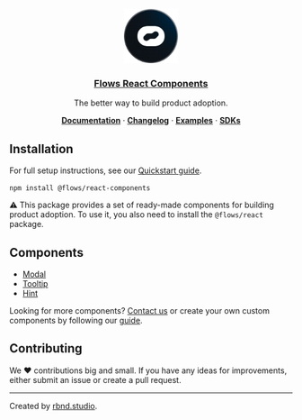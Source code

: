 <p align="center">
  <a href="https://flows.sh">
    <img src="https://raw.githubusercontent.com/RBND-studio/flows-sdk/refs/heads/main/docs/avatar.png" height="96">
    <h3 align="center">Flows React Components</h3>
  </a>
</p>

<p align="center">
  The better way to build product adoption.
</p>

<p align="center">
  <a href="https://flows.sh/docs"><strong>Documentation</strong></a> ·
  <a href="https://flows.sh/changelog"><strong>Changelog</strong></a> ·
  <a href="https://flows.sh/examples"><strong>Examples</strong></a> ·
  <a href="https://flows.sh/docs/sdk-overview"><strong>SDKs</strong></a>
</p>

## Installation

For full setup instructions, see our [Quickstart guide](https://flows.sh/docs/quickstart).

```
npm install @flows/react-components
```

⚠️ This package provides a set of ready-made components for building product adoption. To use it, you also need to install the `@flows/react` package.

## Components

- [Modal](https://flows.sh/docs/components/modal)
- [Tooltip](https://flows.sh/docs/components/tooltip)
- [Hint](https://flows.sh/docs/components/hint)

Looking for more components? [Contact us](https://flows.sh/contact) or create your own custom components by following our [guide](https://flows.sh/docs/create-custom-components).

## Contributing

We ❤️ contributions big and small. If you have any ideas for improvements, either submit an issue or create a pull request.

---

Created by [rbnd.studio](https://rbnd.studio/).
